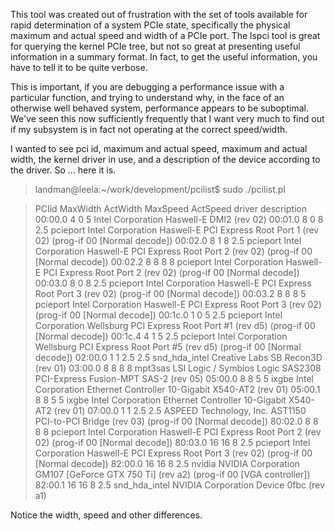 This tool was created out of frustration with the set of tools available
for rapid determination of a system PCIe state, specifically the physical
maximum and actual speed and width of a PCIe port.  The lspci tool is
great for querying the kernel PCIe tree, but not so great at presenting useful
information in a summary format.  In fact, to get the useful information,
you have to tell it to be quite verbose.

This is important, if you are debugging a performance issue with a particular
function, and trying to understand why, in the face of an otherwise well
behaved system, performance appears to be suboptimal.  We've seen this now
sufficiently frequently that I want very much to find out if my subsystem is
in fact not operating at the correct speed/width.   

I wanted to see pci id, maximum and actual speed, maximum and actual
width, the kernel driver in use, and a description of the device according
to the driver.  So ... here it is.  


> landman@leela:~/work/development/pcilist$ sudo ./pcilist.pl

>PCIid   MaxWidth ActWidth MaxSpeed ActSpeed     driver       description
00:00.0        4        0        5                           Intel Corporation Haswell-E DMI2 (rev 02)
>00:01.0        8        0        8      2.5         pcieport Intel Corporation Haswell-E PCI Express Root Port 1 (rev 02) (prog-if 00 [Normal decode])
>00:02.0        8        1        8      2.5         pcieport Intel Corporation Haswell-E PCI Express Root Port 2 (rev 02) (prog-if 00 [Normal decode])
>00:02.2        8        8        8        8         pcieport Intel Corporation Haswell-E PCI Express Root Port 2 (rev 02) (prog-if 00 [Normal decode])
>00:03.0        8        0        8      2.5         pcieport Intel Corporation Haswell-E PCI Express Root Port 3 (rev 02) (prog-if 00 [Normal decode])
>00:03.2        8        8        8        5         pcieport Intel Corporation Haswell-E PCI Express Root Port 3 (rev 02) (prog-if 00 [Normal decode])
>00:1c.0        1        0        5      2.5         pcieport Intel Corporation Wellsburg PCI Express Root Port #1 (rev d5) (prog-if 00 [Normal decode])
>00:1c.4        4        1        5      2.5         pcieport Intel Corporation Wellsburg PCI Express Root Port #5 (rev d5) (prog-if 00 [Normal decode])
>02:00.0        1        1      2.5      2.5    snd_hda_intel Creative Labs SB Recon3D (rev 01)
>03:00.0        8        8        8        8          mpt3sas LSI Logic / Symbios Logic SAS2308 PCI-Express Fusion-MPT SAS-2 (rev 05)
>05:00.0        8        8        5        5            ixgbe Intel Corporation Ethernet Controller 10-Gigabit X540-AT2 (rev 01)
>05:00.1        8        8        5        5            ixgbe Intel Corporation Ethernet Controller 10-Gigabit X540-AT2 (rev 01)
>07:00.0        1        1      2.5      2.5                  ASPEED Technology, Inc. AST1150 PCI-to-PCI Bridge (rev 03) (prog-if 00 [Normal decode])
>80:02.0        8        8        8        8         pcieport Intel Corporation Haswell-E PCI Express Root Port 2 (rev 02) (prog-if 00 [Normal decode])
>80:03.0       16       16        8      2.5         pcieport Intel Corporation Haswell-E PCI Express Root Port 3 (rev 02) (prog-if 00 [Normal decode])
>82:00.0       16       16        8      2.5           nvidia NVIDIA Corporation GM107 [GeForce GTX 750 Ti] (rev a2) (prog-if 00 [VGA controller])
>82:00.1       16       16        8      2.5    snd_hda_intel NVIDIA Corporation Device 0fbc (rev a1)


Notice the width, speed and other differences.  
